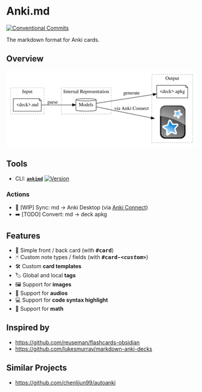 # Anki.md

[![Conventional Commits](https://img.shields.io/badge/Conventional%20Commits-1.0.0-yellow.svg)](https://conventionalcommits.org)

The markdown format for Anki cards.

## Overview

![Overview Forward](docs/overview.png)

## Tools

- CLI: [**`ankimd`**](packages/cli) [![Version](https://img.shields.io/npm/v/@anki.md/cli.svg)](https://npmjs.org/package/@anki.md/cli)

### Actions

- 🔄 [WIP] Sync: md -> Anki Desktop (via [Anki Connect](https://ankiweb.net/shared/info/2055492159))
- ➡️ [TODO] Convert: md -> deck apkg

## Features

- 📄 Simple front / back card (with <kbd>**#card**</kbd>)
- 🃏 Custom note types / fields (with <kbd>**#card-_\<custom>_**</kbd>)
- 🛠️ Custom **card templates**
- 🏷️ Global and local **tags**
- 🖼️ Support for **images**
- 🎤 Support for **audios**
- 💻 Support for **code syntax highlight**
- 🟰 Support for **math**

## Inspired by

- https://github.com/reuseman/flashcards-obsidian
- https://github.com/lukesmurray/markdown-anki-decks

## Similar Projects

- https://github.com/chenlijun99/autoanki
